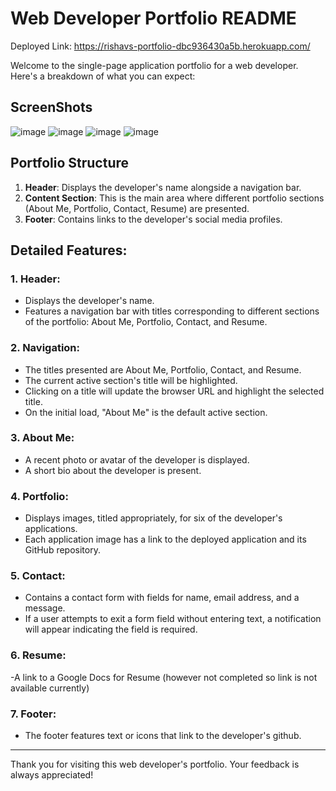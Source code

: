 # Web Developer Portfolio README

Deployed Link: https://rishavs-portfolio-dbc936430a5b.herokuapp.com/

Welcome to the single-page application portfolio for a web developer. Here's a breakdown of what you can expect:

## ScreenShots
![image](https://github.com/rishavpandey02/Portfolio-With-React/assets/133511202/61ceca30-efd7-4914-ae0c-90ebee4b06a8)
![image](https://github.com/rishavpandey02/Portfolio-With-React/assets/133511202/215ee292-19e4-49c8-8e43-8ca5066ec6f9)
![image](https://github.com/rishavpandey02/Portfolio-With-React/assets/133511202/ca942366-3ef3-46d1-b046-a47a1d53d29e)
![image](https://github.com/rishavpandey02/Portfolio-With-React/assets/133511202/b409500a-1ce1-409b-aecf-9c0aee17c144)

## Portfolio Structure
1. **Header**: Displays the developer's name alongside a navigation bar.
2. **Content Section**: This is the main area where different portfolio sections (About Me, Portfolio, Contact, Resume) are presented.
3. **Footer**: Contains links to the developer's social media profiles.

## Detailed Features:

### 1. **Header**: 
- Displays the developer's name.
- Features a navigation bar with titles corresponding to different sections of the portfolio: About Me, Portfolio, Contact, and Resume.

### 2. **Navigation**: 
- The titles presented are About Me, Portfolio, Contact, and Resume.
- The current active section's title will be highlighted.
- Clicking on a title will update the browser URL and highlight the selected title.
- On the initial load, "About Me" is the default active section.

### 3. **About Me**: 
- A recent photo or avatar of the developer is displayed.
- A short bio about the developer is present.

### 4. **Portfolio**:
- Displays images, titled appropriately, for six of the developer's applications.
- Each application image has a link to the deployed application and its GitHub repository.

### 5. **Contact**:
- Contains a contact form with fields for name, email address, and a message.
- If a user attempts to exit a form field without entering text, a notification will appear indicating the field is required.

### 6. **Resume**:
-A link to a Google Docs for Resume (however not completed so link is not available currently)

### 7. **Footer**:
- The footer features text or icons that link to the developer's github.

---

Thank you for visiting this web developer's portfolio. Your feedback is always appreciated!
